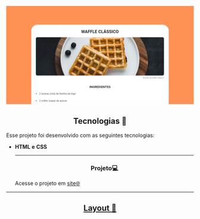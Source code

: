 <p align="center">
  <img alt="portifolio" src="./img/Untitled.png" width="700px">

</p>



<!--  -->


<h2 align="center">Tecnologias 🚀</h2>
   
<p>Esse projeto foi desenvolvido com as seguintes tecnologias:</p>

- **HTML** **e** **CSS**

  
  ---
  <h3 align="center">Projeto💻 </h3>
  <p>Acesse o projeto em <a href="https://micaela-marques.github.io/portifolio/"> site🌐
  </p>






---

<h2 align="center">Layout 🎨</h2>
